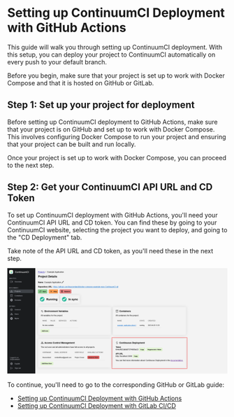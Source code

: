 # Setting up ContinuumCI Deployment with GitHub Actions

This guide will walk you through setting up ContinuumCI deployment. With this setup, you can deploy your project to ContinuumCI automatically on every push to your default branch.

Before you begin, make sure that your project is set up to work with Docker Compose and that it is hosted on GitHub or GitLab.

## Step 1: Set up your project for deployment

Before setting up ContinuumCI deployment to GitHub Actions, make sure that your project is on GitHub and set up to work with Docker Compose. This involves configuring Docker Compose to run your project and ensuring that your project can be built and run locally.

Once your project is set up to work with Docker Compose, you can proceed to the next step.

## Step 2: Get your ContinuumCI API URL and CD Token

To set up ContinuumCI deployment with GitHub Actions, you'll need your ContinuumCI API URL and CD token. You can find these by going to your ContinuumCI website, selecting the project you want to deploy, and going to the "CD Deployment" tab.

Take note of the API URL and CD token, as you'll need these in the next step.

![getToken](images/getToken.png)

To continue, you'll need to go to the corresponding GitHub or GitLab guide:

-   [Setting up ContinuumCI Deployment with GitHub Actions](./github.md)
-   [Setting up ContinuumCI Deployment with GitLab CI/CD](./gitlab.md)
